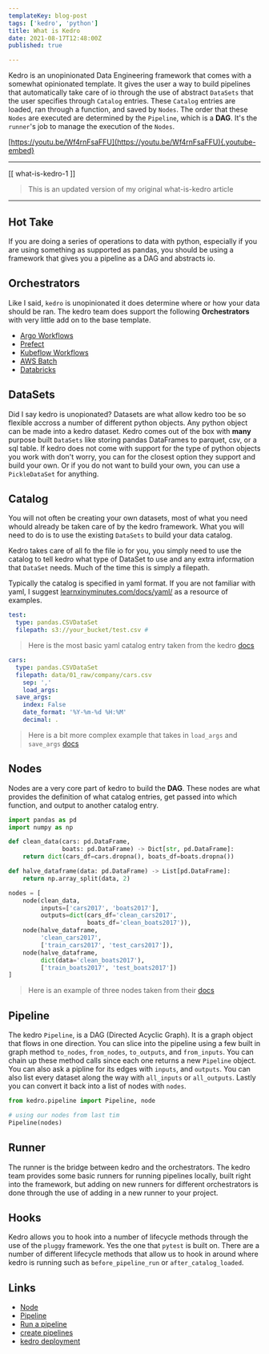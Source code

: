 ```yaml
---
templateKey: blog-post
tags: ['kedro', 'python']
title: What is Kedro
date: 2021-08-17T12:48:00Z
published: true

---
```


Kedro is an unopinionated Data Engineering framework that comes with a somewhat
opinionated template. It gives the user a way to build pipelines that
automatically take care of io through the use of abstract `DataSets` that the
user specifies through `Catalog` entries.  These `Catalog` entries are loaded,
ran through a function, and saved by `Nodes`.  The order that these `Nodes` are
executed are determined by the `Pipeline`, which is a  **DAG**.  It's the
`runner`'s job to manage the execution of the `Nodes`.

[https://youtu.be/Wf4rnFsaFFU](https://youtu.be/Wf4rnFsaFFU){.youtube-embed}

---

[[ what-is-kedro-1 ]]

> This is an updated version of my original what-is-kedro article

---

## Hot Take

If you are doing a series of operations to data with python, especially if you
are using something as supported as pandas, you should be using a framework
that gives you a pipeline as a DAG and abstracts io.

## Orchestrators

Like I said, `kedro` is unopinionated it does determine where or how your data
should be ran.  The kedro team does support the following **Orchestrators**
with very little add on to the base template.

* [Argo Workflows](https://kedro.readthedocs.io/en/stable/10_deployment/04_argo.html)
* [Prefect](https://kedro.readthedocs.io/en/stable/10_deployment/05_prefect.html)
* [Kubeflow Workflows](https://kedro.readthedocs.io/en/stable/10_deployment/06_kubeflow.html)
* [AWS Batch](https://kedro.readthedocs.io/en/stable/10_deployment/07_aws_batch.html)
* [Databricks](https://kedro.readthedocs.io/en/stable/10_deployment/08_databricks.html)

## DataSets

Did I say kedro is unopionated?  Datasets are what allow kedro too be so
flexible accross a number of different python objects.  Any python object can
be made into a kedro dataset.  Kedro comes out of the box with **many** purpose built
`DataSets` like storing pandas DataFrames to parquet, csv, or a sql table.  If
kedro does not come with support for the type of python objects you work with
don't worry, you can for the closest option they support and build your own.
Or if you do not want to build your own, you can use a `PickleDataSet` for
anything.

## Catalog

You will not often be creating your own datasets, most of what you need whould
already be taken care of by the kedro framework.  What you will need to do is
to use the existing `DataSets` to build your data catalog.

Kedro takes care of all fo the file io for you, you simply need to use the
catalog to tell kedro what type of DataSet to use and any extra information
that `DataSet` needs.  Much of the time this is simply a filepath.

Typically the catalog is specified in yaml format.  If you are not familiar
with yaml, I suggest
[learnxinyminutes.com/docs/yaml/](https://learnxinyminutes.com/docs/yaml/) as a
resource of examples.

``` yaml
test:
  type: pandas.CSVDataSet
  filepath: s3://your_bucket/test.csv #
```

> Here is the most basic yaml catalog entry taken from the kedro
> [docs](https://kedro.readthedocs.io/en/stable/05_data/01_data_catalog.html?highlight=catalog)

``` yaml
cars:
  type: pandas.CSVDataSet
  filepath: data/01_raw/company/cars.csv
    sep: ','
    load_args:
  save_args:
    index: False
    date_format: '%Y-%m-%d %H:%M'
    decimal: .
```

> Here is a bit more complex example that takes in `load_args` and `save_args`
> [docs](https://kedro.readthedocs.io/en/stable/05_data/01_data_catalog.html?highlight=catalog)

## Nodes

Nodes are a very core part of kedro to build the **DAG**.  These nodes are what
provides the definition of what catalog entries, get passed into which
function, and output to another catalog entry.

``` python
import pandas as pd
import numpy as np

def clean_data(cars: pd.DataFrame,
               boats: pd.DataFrame) -> Dict[str, pd.DataFrame]:
    return dict(cars_df=cars.dropna(), boats_df=boats.dropna())

def halve_dataframe(data: pd.DataFrame) -> List[pd.DataFrame]:
    return np.array_split(data, 2)

nodes = [
    node(clean_data,
         inputs=['cars2017', 'boats2017'],
         outputs=dict(cars_df='clean_cars2017',
                      boats_df='clean_boats2017')),
    node(halve_dataframe,
         'clean_cars2017',
         ['train_cars2017', 'test_cars2017']),
    node(halve_dataframe,
         dict(data='clean_boats2017'),
         ['train_boats2017', 'test_boats2017'])
]
```

> Here is an example of three nodes taken from their
> [docs](https://kedro.readthedocs.io/en/stable/kedro.pipeline.node.html?highlight=node)

## Pipeline

The kedro `Pipeline`, is a DAG (Directed Acyclic Graph).  It is a graph object
that flows in one direction.  You can slice into the pipeline using a few built
in graph method `to_nodes`, `from_nodes`, `to_outputs`, and `from_inputs`.  You
can chain up these method calls since each one returns a new `Pipeline` object.
You can also ask a pipline for its edges with `inputs`, and `outputs`.  You can
also list every dataset along the way with `all_inputs` or `all_outputs`.
Lastly you can convert it back into a list of nodes with `nodes`.

``` python
from kedro.pipeline import Pipeline, node

# using our nodes from last tim
Pipeline(nodes)
```

## Runner

The runner is the bridge between kedro and the orchestrators.  The kedro team
provides some basic runners for running pipelines locally, built right into the
framework, but adding on new runners for different orchestrators is done
through the use of adding in a new runner to your project.

## Hooks

Kedro allows you to hook into a number of lifecycle methods through the use of
the `pluggy` framework.  Yes the one that `pytest` is built on.  There are a
number of different lifecycle methods that allow us to hook in around where
kedro is running such as `before_pipeline_run` or `after_catalog_loaded`.

## Links

* [Node](https://kedro.readthedocs.io/en/stable/kedro.pipeline.node.html)
* [Pipeline](https://kedro.readthedocs.io/en/stable/kedro.pipeline.Pipeline.html#kedro.pipeline.Pipeline)
* [Run a pipeline](https://kedro.readthedocs.io/en/stable/06_nodes_and_pipelines/04_run_a_pipeline.html)
* [create pipelines](https://kedro.readthedocs.io/en/stable/03_tutorial/04_create_pipelines.html)
* [kedro deployment](https://kedro.readthedocs.io/en/stable/10_deployment/01_deployment_guide.html)
